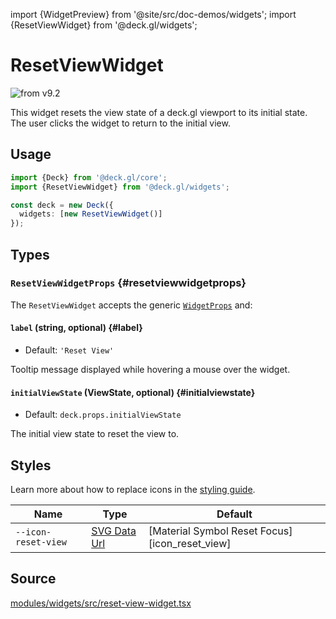 import {WidgetPreview} from '@site/src/doc-demos/widgets';
import {ResetViewWidget} from '@deck.gl/widgets';

# ResetViewWidget

<img src="https://img.shields.io/badge/from-v9.2-green.svg?style=flat-square" alt="from v9.2" />

This widget resets the view state of a deck.gl viewport to its initial state. The user clicks the widget to return to the initial view.

## Usage

<WidgetPreview cls={ResetViewWidget}/>

```ts
import {Deck} from '@deck.gl/core';
import {ResetViewWidget} from '@deck.gl/widgets';

const deck = new Deck({
  widgets: [new ResetViewWidget()]
});
```

## Types

### `ResetViewWidgetProps` {#resetviewwidgetprops}

The `ResetViewWidget` accepts the generic [`WidgetProps`](../core/widget.md#widgetprops) and:

#### `label` (string, optional) {#label}

* Default: `'Reset View'`

Tooltip message displayed while hovering a mouse over the widget.

#### `initialViewState` (ViewState, optional) {#initialviewstate}

* Default: `deck.props.initialViewState`

The initial view state to reset the view to.

## Styles

Learn more about how to replace icons in the [styling guide](/docs/api-reference/widgets/styling#replacing-icons).

| Name                | Type                     | Default                                       |
| ------------------- | ------------------------ | --------------------------------------------- |
| `--icon-reset-view` | [SVG Data Url][data_url] | [Material Symbol Reset Focus][icon_reset_view] |

[data_url]: https://developer.mozilla.org/en-US/docs/Web/CSS/url#using_a_data_url
[icon_reset_view_url]: https://fonts.google.com/icons?selected=Material+Symbols+Rounded:reset_focus:FILL@1;wght@400;GRAD@0;opsz@40&icon.size=40&icon.color=%23000000&icon.style=Rounded

## Source

[modules/widgets/src/reset-view-widget.tsx](https://github.com/visgl/deck.gl/tree/9.2-release/modules/widgets/src/reset-view-widget.tsx)